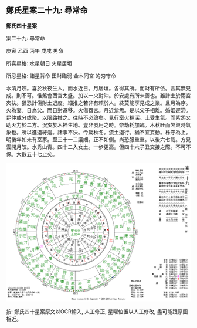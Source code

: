 ## 鄭氏星案二十九: 尋常命

**鄭氏四十星案**

案二十九: 尋常命

庚寅 乙酉 丙午 戊戌 男命

所喜星格: 水星朝日 火星居垣

所忌星格: 諸星背命 田財臨弱 金木同宮 的刃守命

水清月皎。喜於秋夜生人。而水近日。月居垣。各得其所。而財有所依。言其無見成。則不可。惟煞會酉宮太盛。加以一火對沖。於安處有所未善也。雖計土於兩宮夾扶。猶恐計傷財土退度。細推之若非有賴於人。終莫能享見成之業。且月為序。火為妻。日為父。而日對遷移。火傷酉宮。月近紫炁。是以父子相離。婚姻遲滯。昆仲或分或聚。以限路推之。往時不必論矣。見行室火稍深。土受生氣。而紫炁又助火力於二方。況亥於木神生地。豈非發用之時。奈劫耗加臨。木秋旺而欠興時氣象也。所以進退紆迴。諸事不決。今歲秋冬。流土退行。猶不宜妄動。株守為上。明後年如未有室家。至三十一二議姻。正不如側。尚恐服重重。以後六七載。方見雲開月皎。水秀山青。四十二入女土。一步更高。但四十六子丑交接之際。不可不保。大數五十七止矣。

![img](../../../saved_images/U7JRzfxlu5pDtjnTDUIX6tcthnmpGgb0T2v4JWFIp_MZLMO8eQhA8sodKrSB0YpeK8P3KkXnaJ5V-ldqMg1YPsWtjvDCWxJi_7owDkLCScQ=w1280)

按: 鄭氏四十星案原文以OCR輸入, 人工修正, 星曜位置以人工修改, 盡可能跟原圖相近。